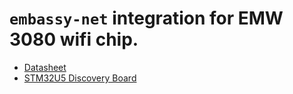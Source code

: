 # `embassy-net` integration for EMW 3080 wifi chip.

* [Datasheet](https://m.eleparts.co.kr/data/_gextends/good-pdf/202103/good-pdf-10094810-2.pdf)
* [STM32U5 Discovery Board](https://www.st.com/en/evaluation-tools/b-u585i-iot02a.html)
